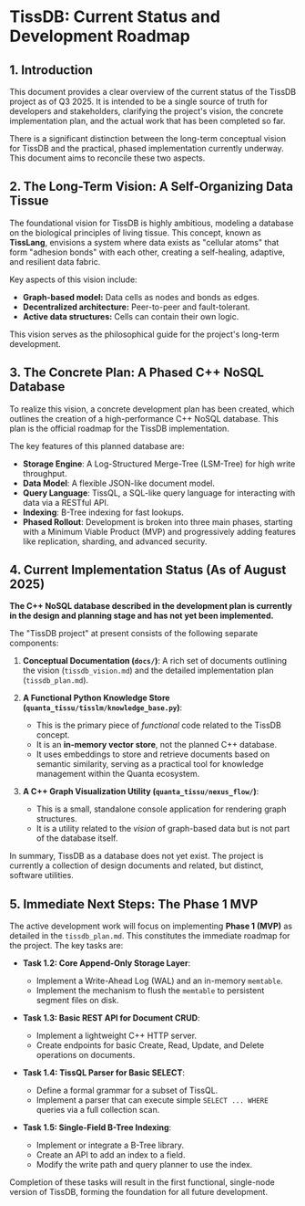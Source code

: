 # TissDB: Current Status and Development Roadmap

## 1. Introduction

This document provides a clear overview of the current status of the TissDB project as of Q3 2025. It is intended to be a single source of truth for developers and stakeholders, clarifying the project's vision, the concrete implementation plan, and the actual work that has been completed so far.

There is a significant distinction between the long-term conceptual vision for TissDB and the practical, phased implementation currently underway. This document aims to reconcile these two aspects.

## 2. The Long-Term Vision: A Self-Organizing Data Tissue

The foundational vision for TissDB is highly ambitious, modeling a database on the biological principles of living tissue. This concept, known as **TissLang**, envisions a system where data exists as "cellular atoms" that form "adhesion bonds" with each other, creating a self-healing, adaptive, and resilient data fabric.

Key aspects of this vision include:
- **Graph-based model:** Data cells as nodes and bonds as edges.
- **Decentralized architecture:** Peer-to-peer and fault-tolerant.
- **Active data structures:** Cells can contain their own logic.

This vision serves as the philosophical guide for the project's long-term development.

## 3. The Concrete Plan: A Phased C++ NoSQL Database

To realize this vision, a concrete development plan has been created, which outlines the creation of a high-performance C++ NoSQL database. This plan is the official roadmap for the TissDB implementation.

The key features of this planned database are:
- **Storage Engine**: A Log-Structured Merge-Tree (LSM-Tree) for high write throughput.
- **Data Model**: A flexible JSON-like document model.
- **Query Language**: TissQL, a SQL-like query language for interacting with data via a RESTful API.
- **Indexing**: B-Tree indexing for fast lookups.
- **Phased Rollout**: Development is broken into three main phases, starting with a Minimum Viable Product (MVP) and progressively adding features like replication, sharding, and advanced security.

## 4. Current Implementation Status (As of August 2025)

**The C++ NoSQL database described in the development plan is currently in the design and planning stage and has not yet been implemented.**

The "TissDB project" at present consists of the following separate components:

1.  **Conceptual Documentation (`docs/`)**: A rich set of documents outlining the vision (`tissdb_vision.md`) and the detailed implementation plan (`tissdb_plan.md`).

2.  **A Functional Python Knowledge Store (`quanta_tissu/tisslm/knowledge_base.py`)**:
    - This is the primary piece of *functional* code related to the TissDB concept.
    - It is an **in-memory vector store**, not the planned C++ database.
    - It uses embeddings to store and retrieve documents based on semantic similarity, serving as a practical tool for knowledge management within the Quanta ecosystem.

3.  **A C++ Graph Visualization Utility (`quanta_tissu/nexus_flow/`)**:
    - This is a small, standalone console application for rendering graph structures.
    - It is a utility related to the *vision* of graph-based data but is not part of the database itself.

In summary, TissDB as a database does not yet exist. The project is currently a collection of design documents and related, but distinct, software utilities.

## 5. Immediate Next Steps: The Phase 1 MVP

The active development work will focus on implementing **Phase 1 (MVP)** as detailed in the `tissdb_plan.md`. This constitutes the immediate roadmap for the project. The key tasks are:

- **Task 1.2: Core Append-Only Storage Layer**:
  - Implement a Write-Ahead Log (WAL) and an in-memory `memtable`.
  - Implement the mechanism to flush the `memtable` to persistent segment files on disk.

- **Task 1.3: Basic REST API for Document CRUD**:
  - Implement a lightweight C++ HTTP server.
  - Create endpoints for basic Create, Read, Update, and Delete operations on documents.

- **Task 1.4: TissQL Parser for Basic SELECT**:
  - Define a formal grammar for a subset of TissQL.
  - Implement a parser that can execute simple `SELECT ... WHERE` queries via a full collection scan.

- **Task 1.5: Single-Field B-Tree Indexing**:
  - Implement or integrate a B-Tree library.
  - Create an API to add an index to a field.
  - Modify the write path and query planner to use the index.

Completion of these tasks will result in the first functional, single-node version of TissDB, forming the foundation for all future development.
